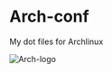 Arch-conf
=========

My dot files for Archlinux

![Arch-logo](http://github.com/WnP/Arch-conf/raw/master/allogo.jpg)
